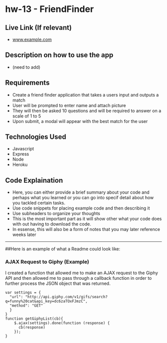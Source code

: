 # hw-13 - FriendFinder

## Live Link (If relevant)
 - www.example.com

## Description on how to use the app

- (need to add)

## Requirements

- Create a friend finder application that takes a users input and outputs a match
- User will be prompted to enter name and attach picture
- They will then be asked 10 questions and will be required to answer on a scale of 1 to 5
- Upon submit, a modal will appear with the best match for the user

## Technologies Used

- Javascript
- Express
- Node
- Heroku

## Code Explaination
- Here, you can either provide a brief summary about your code and perhaps what you learned or you can go into specif detail about how you tackled certain tasks.
- Use code snippets for placing example code and then describing it
- Use subheaders to organize your thoughts
- This is the most important part as it will show other what your code does with out having to download the code. 
- In essense, this will also be a form of notes that you may later reference weeks later

-------------

##Here is an example of what a Readme could look like:

### AJAX Request to Giphy (Example)
I created a function that allowed me to make an AJAX request to the Giphy API and then allowed me to pass through a callback function in order to further process the JSON object that was returned. 

```
var settings = {
  "url": "http://api.giphy.com/v1/gifs/search?q=funny%20cat&api_key=dc6zaTOxFJmzC",
  "method": "GET"
  }
}
function getGiphyList(cb){
	$.ajax(settings).done(function (response) {
	  cb(response)
	});
}